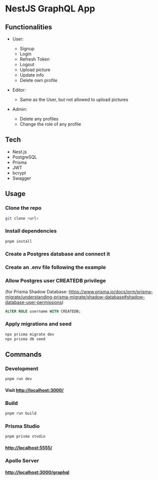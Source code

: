 # NestJS GraphQL App

## Functionalities

- User:

  - Signup
  - Login
  - Refresh Token
  - Logout
  - Upload picture
  - Update info
  - Delete own profile

- Editor:

  - Same as the User, but not allowed to upload pictures

- Admin:

  - Delete any profiles
  - Change the role of any profile

## Tech

- Nest.js
- PostgreSQL
- Prisma
- JWT
- bcrypt
- Swagger

## Usage

### Clone the repo

```bash
git clone <url>
```

### Install dependencies

```bash
pnpm install
```

### Create a Postgres database and connect it

### Create an .env file following the example

### Allow Postgres user CREATEDB privilege

(for Prisma Shadow Database: <https://www.prisma.io/docs/orm/prisma-migrate/understanding-prisma-migrate/shadow-database#shadow-database-user-permissions>)

```sql
ALTER ROLE username WITH CREATEDB;
```

### Apply migrations and seed

```bash
npx prisma migrate dev
npx prisma db seed
```

## Commands

### Development

```bash
pnpm run dev
```

#### Visit <http://localhost:3000/>

### Build

```bash
pnpm run build
```

### Prisma Studio

```bash
pnpm prisma studio
```

#### <http://localhost:5555/>

### Apollo Server

#### <http://localhost:3000/graphql>
